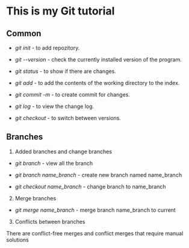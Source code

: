 # This is my Git tutorial

## Common

* *git init* - to add repozitory.

* *git --version* - check the currently installed
version of the program.

* *git status* - to show if there are changes.

* *git add* - to add the contents of the working directory to the index.

* *git commit -m* - to create commit for changes.

* *git log* - to view the change log.

* *git checkout* - to switch between versions.

## Branches

1. Added branches and change branches

* *git branch* - view all the branch

* *git branch name_branch* - create new branch named name_branch

* *git checkout name_branch* - change branch to name_branch

2. Merge branches

* *git merge name_branch* - merge branch name_branch to current

3. Conflicts between branches

There are conflict-free merges and conflict merges that require manual solutions
